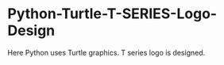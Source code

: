 # Python-Turtle-T-SERIES-Logo-Design


Here Python uses Turtle graphics. T series logo is designed.
